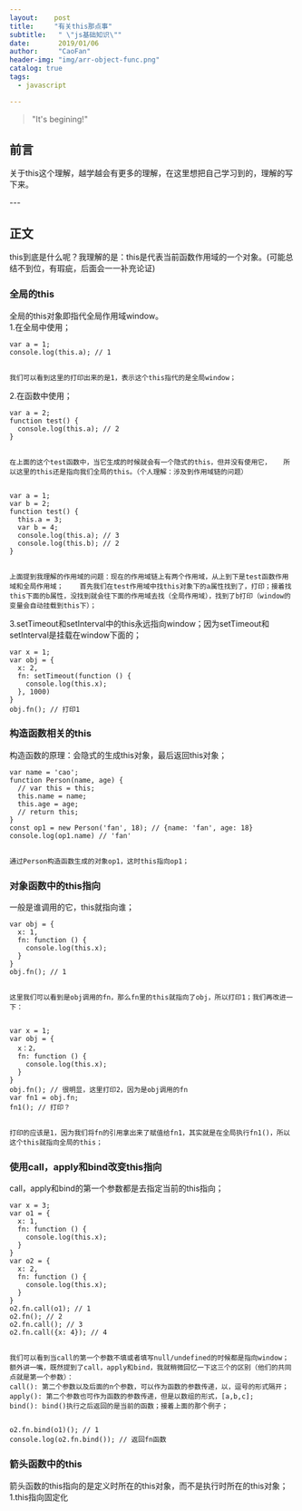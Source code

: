 ```yaml
---
layout:    post
title:     "有关this那点事"
subtitle:   " \"js基础知识\""
date:       2019/01/06
author:     "CaoFan"
header-img: "img/arr-object-func.png"
catalog: true
tags:
  - javascript

---
```


>"It's begining!" 

## 前言
关于this这个理解，越学越会有更多的理解，在这里想把自己学习到的，理解的写下来。

<p id="build"></p>
---

## 正文

this到底是什么呢？我理解的是：this是代表当前函数作用域的一个对象。(可能总结不到位，有瑕疵，后面会一一补充论证)

### 全局的this
全局的this对象即指代全局作用域window。   
1.在全局中使用；

    var a = 1;
    console.log(this.a); // 1


    我们可以看到这里的打印出来的是1，表示这个this指代的是全局window；

2.在函数中使用；  

    var a = 2;
    function test() {
      console.log(this.a); // 2
    }


    在上面的这个test函数中，当它生成的时候就会有一个隐式的this，但并没有使用它，   所以这里的this还是指向我们全局的this。（个人理解：涉及到作用域链的问题）


    var a = 1;
    var b = 2;
    function test() {
      this.a = 3;
      var b = 4;
      console.log(this.a); // 3
      console.log(this.b); // 2
    }


    上面提到我理解的作用域的问题：现在的作用域链上有两个作用域，从上到下是test函数作用域和全局作用域；    首先我们在test作用域中找this对象下的a属性找到了，打印；接着找this下面的b属性，没找到就会往下面的作用域去找（全局作用域），找到了b打印（window的变量会自动挂载到this下）；     

3.setTimeout和setInterval中的this永远指向window；因为setTimeout和setInterval是挂载在window下面的；


    var x = 1;
    var obj = {
      x: 2,
      fn: setTimeout(function () {
        console.log(this.x);
      }, 1000)
    }
    obj.fn(); // 打印1


### 构造函数相关的this    
构造函数的原理：会隐式的生成this对象，最后返回this对象；    


    var name = 'cao';
    function Person(name, age) {
      // var this = this;
      this.name = name;
      this.age = age;
      // return this;
    }
    const op1 = new Person('fan', 18); // {name: 'fan', age: 18}
    console.log(op1.name) // 'fan'


    通过Person构造函数生成的对象op1，这时this指向op1；


### 对象函数中的this指向
一般是谁调用的它，this就指向谁；


    var obj = {
      x: 1,
      fn: function () {
        console.log(this.x);
      }
    }
    obj.fn(); // 1


    这里我们可以看到是obj调用的fn，那么fn里的this就指向了obj，所以打印1；我们再改进一下：


    var x = 1;
    var obj = {
      x：2，
      fn: function () {
        console.log(this.x);
      }
    }
    obj.fn(); // 很明显，这里打印2，因为是obj调用的fn
    var fn1 = obj.fn;
    fn1(); // 打印？


    打印的应该是1，因为我们将fn的引用拿出来了赋值给fn1，其实就是在全局执行fn1()，所以这个this就指向全局的this；


### 使用call，apply和bind改变this指向
call，apply和bind的第一个参数都是去指定当前的this指向；


    var x = 3;
    var o1 = {
      x: 1,
      fn: function () {
        console.log(this.x);
      }
    }
    var o2 = {
      x: 2,
      fn: function () {
        console.log(this.x);
      }
    }
    o2.fn.call(o1); // 1
    o2.fn(); // 2
    o2.fn.call(); // 3
    o2.fn.call({x: 4}); // 4


    我们可以看到当call的第一个参数不填或者填写null/undefined的时候都是指向window；     
    额外讲一嘴，既然提到了call，apply和bind，我就稍微回忆一下这三个的区别（他们的共同点就是第一个参数）：    
    call(): 第二个参数以及后面的n个参数，可以作为函数的参数传递，以，逗号的形式隔开；         
    apply(): 第二个参数也可作为函数的参数传递，但是以数组的形式，[a,b,c];       
    bind(): bind()执行之后返回的是当前的函数；接着上面的那个例子；   


    o2.fn.bind(o1)(); // 1
    console.log(o2.fn.bind()); // 返回fn函数


### 箭头函数中的this
箭头函数的this指向的是定义时所在的this对象，而不是执行时所在的this对象；   
1.this指向固定化


    




    


